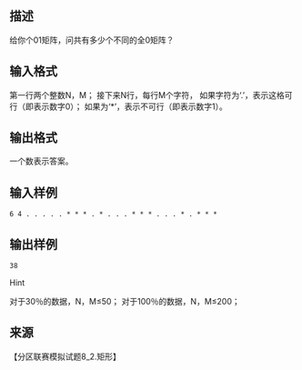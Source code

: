 ## 描述

给你个01矩阵，问共有多少个不同的全0矩阵？ 

## 输入格式

第一行两个整数N，M； 接下来N行，每行M个字符， 如果字符为‘.’，表示这格可行（即表示数字0）； 如果为‘*’，表示不可行（即表示数字1）。 

## 输出格式

一个数表示答案。 

## 输入样例

```plaintext
6 4 . . . . . * * * . * . . . * * * . . . * . * * * 
```

## 输出样例

```plaintext
38 
```

Hint

对于30％的数据，N，M≤50； 对于100％的数据，N，M≤200； 

## 来源

【分区联赛模拟试题8_2.矩形】


